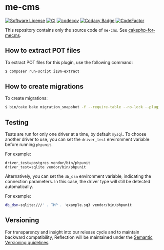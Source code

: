 # me-cms

[![Software License](https://img.shields.io/badge/license-MIT-brightgreen.svg?style=flat-square)](LICENSE.txt)
[![CI](https://github.com/mirko-pagliai/me-cms/actions/workflows/ci.yml/badge.svg)](https://github.com/mirko-pagliai/me-cms/actions/workflows/ci.yml)
[![codecov](https://codecov.io/gh/mirko-pagliai/me-cms/branch/master/graph/badge.svg)](https://codecov.io/gh/mirko-pagliai/me-cms)
[![Codacy Badge](https://app.codacy.com/project/badge/Grade/f42666d11ea44cb1a901a5f57b207f60)](https://www.codacy.com/gh/mirko-pagliai/me-cms/dashboard?utm_source=github.com&amp;utm_medium=referral&amp;utm_content=mirko-pagliai/me-cms&amp;utm_campaign=Badge_Grade)
[![CodeFactor](https://www.codefactor.io/repository/github/mirko-pagliai/me-cms/badge)](https://www.codefactor.io/repository/github/mirko-pagliai/me-cms)

This repository contains only the source code of `me-cms`.
See [cakephp-for-mecms](https://github.com/mirko-pagliai/cakephp-for-mecms).

## How to extract POT files
To extract POT files for this plugin, use the following command:
```bash
$ composer run-script i18n-extract
```

## How to create migrations
To create migrations:
```bash
$ bin/cake bake migration_snapshot -f --require-table --no-lock --plugin MeCms Initial
```

## Testing
Tests are run for only one driver at a time, by default `mysql`.
To choose another driver to use, you can set the `driver_test` environment variable before running `phpunit`.

For example:
```
driver_test=postgres vendor/bin/phpunit
driver_test=sqlite vendor/bin/phpunit
```

Alternatively, you can set the `db_dsn` environment variable, indicating the connection parameters. In this case, the driver type will still be detected automatically.

For example:
```bash
db_dsn=sqlite:///' . TMP . 'example.sq3 vendor/bin/phpunit
```

## Versioning
For transparency and insight into our release cycle and to maintain backward compatibility,
Reflection will be maintained under the [Semantic Versioning guidelines](http://semver.org).
